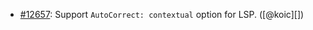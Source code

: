 * [#12657](https://github.com/rubocop/rubocop/pull/12657): Support `AutoCorrect: contextual` option for LSP. ([@koic][])
